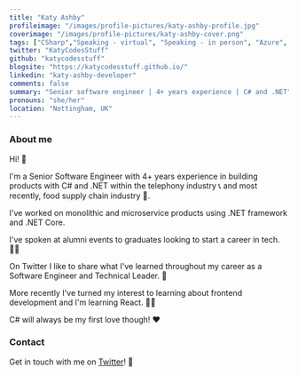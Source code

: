 ```yaml
---
title: "Katy Ashby"
profileimage: "/images/profile-pictures/katy-ashby-profile.jpg"
coverimage: "/images/profile-pictures/katy-ashby-cover.png"
tags: ["CSharp","Speaking - virtual", "Speaking - in person", "Azure", "TypeScript", "Microservices"]
twitter: "KatyCodesStuff"
github: "katycodesstuff"
blogsite: "https://katycodesstuff.github.io/"
linkedin: "katy-ashby-developer"
comments: false
summary: "Senior software engineer | 4+ years experience | C# and .NET"
pronouns: "she/her"
location: "Nottingham, UK"
---
```



### About me
Hi! 👋 

I'm a Senior Software Engineer with 4+ years experience in building products with C# and .NET within the telephony industry 📞 and most recently, food supply chain industry 🥙.

I've worked on monolithic and microservice products using .NET framework and .NET Core.

I've spoken at alumni events to graduates looking to start a career in tech. 👩‍🎓

On Twitter I like to share what I've learned throughout my career as a Software Engineer and Technical Leader. 🐤

More recently I've turned my interest to learning about frontend development and I'm learning React. 👩‍💻

C# will always be my first love though! ❤

### Contact

Get in touch with me on [Twitter](https://twitter.com/KatyCodesStuff)! 🐤
